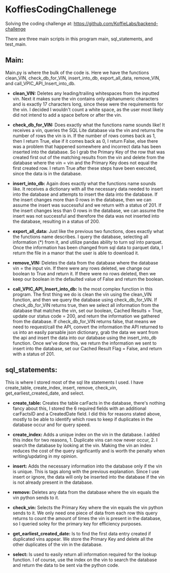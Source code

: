 # KoffiesCodingChallenege
Solving the coding challenge at: https://github.com/KoffieLabs/backend-challenge

 There are three main scripts in this program main, sql_statements, and test_main.
 
## Main:

Main.py is where the bulk of the code is. Here we have the functions clean_VIN, check_db_for_VIN, insert_into_db, export_all_data, remove_VIN, and  call_VPIC_API_Insert_into_db. 

- **clean_VIN:** Deletes any leading/trailing whitespaces from the inputted vin. Next it makes sure the vin contains only alphanumeric characters and is exactly 17 characters long, since these were the requirements for the vin. I decided I wouldn't count a white space, as the user most likely did not intend to add a space before or after the vin.

- **check_db_for_VIN:** Does exactly what the functions name sounds like! It receives a vin, queries the SQL Lite database via the vin and returns the number of rows the vin is in. If the number of rows comes back as 1, then I return True, else if it comes back as 0, I return False, else there was a problem that happened somewhere and incorrect data has been inserted into the database. So I grab the Primary Key of the row that was created first out of the matching results from the vin and delete from the database where the vin = vin and the Primary Key does not equal the first created row. I return True after these steps have been executed, since the data is in the database.

- **insert_into_db:** Again does exactly what the functions name sounds like. It receives a dictionary with all the necessary data needed to insert into the database and attempts to insert the data into the database. If the insert changes more than 0 rows in the database, then we can assume the insert was successful and we return with a status of 201. If the insert changes less than 0 rows in the database, we can assume the insert was not successful and therefore the data was not inserted into the database, resulting in a status of 200.

- **export_all_data:** Just like the previous two functions, does exactly what the functions name describes. I query the database, selecting all information (*) from it, and utilize pandas ability to turn sql into parquet. Once the information has been changed from sql data to parquet data, I return the file in a manor that the user is able to download it.

 - **remove_VIN:** Deletes the data from the database where the database vin = the input vin. If there were any rows deleted, we change our boolean to True and return it. If there were no rows deleted, then we keep our boolean in the defaulted value of False and return the boolean.

- **call_VPIC_API_Insert_into_db:** Is the most complex function in this program. The first thing we do is clean the vin using the clean_VIN function, and then we query the database using check_db_for_VIN. If check_db_for_VIN returns true, then we select all information from the database that matches the vin, set our boolean, Cached Results = True, update our status code = 200, and return the information we gathered from the database. If check_db_for_VIN returns false, that means we need to request/call the API, convert the information the API returned to us into an easily parsable json dictionary, grab the data we want from the api and insert the data into our database using the insert_into_db function. Once we've done this, we return the information we sent to insert into the database, set our Cached Result Flag = False, and return with a status of 201.

## sql_statements:

  This is where I stored most of the sql lite statements I used. I have create_table, create_index, insert, remove, check_vin, get_earliest_created_date, and select.
  
  - **create_table:** Creates the table carFacts in the database, there's nothing fancy about this, I stored the 6 required fields with an additional carFactsID and a CreatedDate field. I did this for reasons stated above, mostly to be able to identify which rows to keep if duplicates in the database occur and for query speed.
  
  - **create_index:** Adds a unique index on the vin in the database. I added this index for two reasons, 1. Duplicate vins can now never occur, 2. I search the database by looking at the vin. Making the vin an index reduces the cost of the query signficantly and is worth the penalty when writing/updating in my opinion.
  
  - **insert:** Adds the necessary information into the database only if the vin is unique. This is tags along with the previous explanation. Since I use insert or ignore, the data will only be inserted into the database if the vin is not already present in the database.
  
  - **remove:** Deletes any data from the database where the vin equals the vin python sends to it.
  
  - **check_vin:** Selects the Primary Key where the vin equals the vin python sends to it. We only need one piece of data from each row this query returns to count the amount of times the vin is present in the database, so I queried soley for the primary key for efficiency purposes. 
  
  - **get_earliest_created_date:** Is to find the first data entry created if duplicated vins appear. We store the Primary Key and delete all the other duplicates of the vin in the database.
  
  - **select:** Is used to easily return all information required for the lookup function. I of course, use the index on the vin to search the database and return the data to be sent via the python code.
  
  
